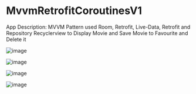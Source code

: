 # MvvmRetrofitCoroutinesV1

App Description:
MVVM Pattern used Room, Retrofit, Live-Data, Retrofit and Repository Recyclerview  to Display Movie and Save Movie to Favourite and Delete it 

![image](https://user-images.githubusercontent.com/22804324/210129806-da0da70b-1837-4420-a5a8-5032f52e0cc2.png)

![image](https://user-images.githubusercontent.com/22804324/210129817-0bb56ee5-630a-41e5-91b4-2c314aaec757.png)

![image](https://user-images.githubusercontent.com/22804324/210129878-5e2afc15-a5b6-4013-828a-33567fce2613.png)

![image](https://user-images.githubusercontent.com/22804324/210129883-5f0c4721-127a-4996-a673-8fafee310ce7.png)
